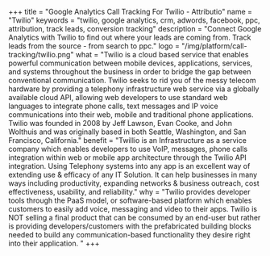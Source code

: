 +++
title = "Google Analytics Call Tracking For Twilio - Attributio"
name = "Twilio"
keywords = "twilio, google analytics, crm, adwords, facebook, ppc, attribution, track leads, conversion tracking"
description = "Connect Google Analytics with Twilio to find out where your leads are coming from. Track leads from the source - from search to ppc."
logo = "/img/platform/call-tracking/twilio.png"
what = "Twilio is a cloud based service that enables powerful communication between mobile devices, applications, services, and systems throughout the business in order to bridge the gap between conventional communication. Twilio seeks to rid you of the messy telecom hardware by providing a telephony infrastructure web service via a globally available cloud API, allowing web developers to use standard web languages to integrate phone calls, text messages and IP voice communications into their web, mobile and traditional phone applications. Twilio was founded in 2008 by Jeff Lawson, Evan Cooke, and John Wolthuis and was originally based in both Seattle, Washington, and San Francisco, California."
benefit = "Twillio is an Infrastructure as a service company which enables developers to use VoIP, messages, phone calls integration within web or mobile app architecture through the Twilio API integration. Using Telephony systems into any app is an excellent way of extending use & efficacy of any IT Solution. It can help businesses in many ways including productivity, expanding networks & business outreach, cost effectiveness, usability, and reliability."
why = "Twilio provides developer tools through the PaaS model, or software-based platform which enables customers to easily add voice, messaging and video to their apps. Twilio is NOT selling a final product that can be consumed by an end-user but rather is providing developers/customers with the prefabricated building blocks needed to build any communication-based functionality they desire right into their application. "
+++
